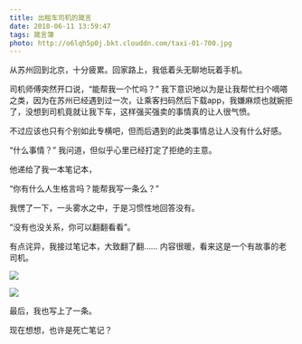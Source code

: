 ```yaml
---
title: 出租车司机的箴言
date: 2018-06-11 13:59:47
tags: 箴言簿
photo: http://o6lqh5p0j.bkt.clouddn.com/taxi-01-700.jpg
---
```

从苏州回到北京，十分疲累。回家路上，我低着头无聊地玩着手机。

<!-- more -->

司机师傅突然开口说，“能帮我一个忙吗？”
我下意识地以为是让我帮忙扫个嘀嗒之类，因为在苏州已经遇到过一次，让乘客扫码然后下载app，我嫌麻烦也就婉拒了，没想到司机竟就让我下车，这样强买强卖的事情真的让人很气愤。

不过应该也只有个别如此专横吧，但而后遇到的此类事情总让人没有什么好感。

“什么事情？” 我问道，但似乎心里已经打定了拒绝的主意。

他递给了我一本笔记本，

“你有什么人生格言吗？能帮我写一条么？”

我愣了一下，一头雾水之中，于是习惯性地回答没有。

“没有也没关系，你可以翻翻看看”。

有点诧异，我接过笔记本，大致翻了翻…… 内容很暖，看来这是一个有故事的老司机。

![](http://o6lqh5p0j.bkt.clouddn.com/taxi-02-700.jpg)

![](http://o6lqh5p0j.bkt.clouddn.com/taxi-03-700.jpg)

最后，我也写上了一条。

现在想想，也许是死亡笔记？
